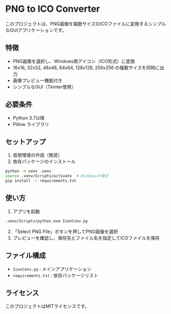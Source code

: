 # PNG to ICO Converter

このプロジェクトは、PNG画像を複数サイズのICOファイルに変換するシンプルなGUIアプリケーションです。

## 特徴
- PNG画像を選択し、Windows用アイコン（ICO形式）に変換
- 16x16, 32x32, 48x48, 64x64, 128x128, 256x256 の複数サイズを同時に出力
- 画像プレビュー機能付き
- シンプルなGUI（Tkinter使用）

## 必要条件
- Python 3.7以降
- Pillow ライブラリ

## セットアップ
1. 仮想環境の作成（推奨）
2. 依存パッケージのインストール

```bash
python -m venv .venv
source .venv/Scripts/activate  # Windowsの場合
pip install -r requirements.txt
```

## 使い方
1. アプリを起動

```bash
.venv/Scripts/python.exe IconConv.py
```

2. 「Select PNG File」ボタンを押してPNG画像を選択
3. プレビューを確認し、保存先とファイル名を指定してICOファイルを保存

## ファイル構成
- `IconConv.py` : メインアプリケーション
- `requirements.txt` : 依存パッケージリスト

## ライセンス
このプロジェクトはMITライセンスです。
